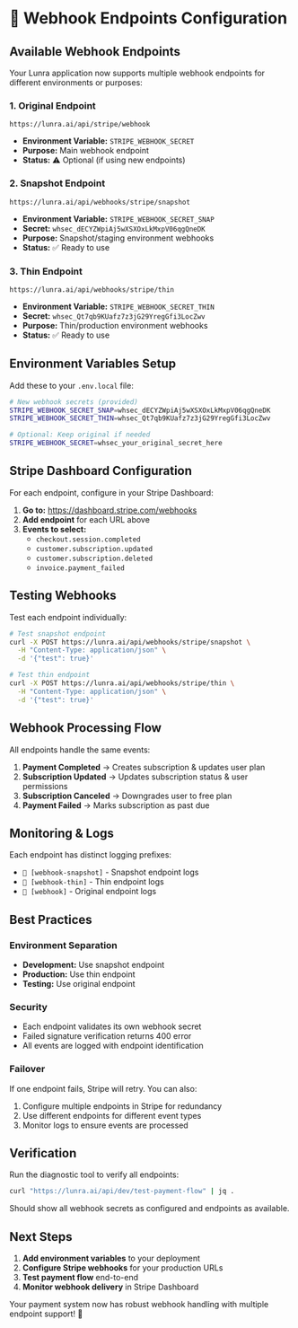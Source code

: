 # 🔗 Webhook Endpoints Configuration

## Available Webhook Endpoints

Your Lunra application now supports multiple webhook endpoints for different environments or purposes:

### 1. Original Endpoint

```
https://lunra.ai/api/stripe/webhook
```

- **Environment Variable:** `STRIPE_WEBHOOK_SECRET`
- **Purpose:** Main webhook endpoint
- **Status:** ⚠️ Optional (if using new endpoints)

### 2. Snapshot Endpoint

```
https://lunra.ai/api/webhooks/stripe/snapshot
```

- **Environment Variable:** `STRIPE_WEBHOOK_SECRET_SNAP`
- **Secret:** `whsec_dECYZWpiAj5wXSXOxLkMxpV06qgQneDK`
- **Purpose:** Snapshot/staging environment webhooks
- **Status:** ✅ Ready to use

### 3. Thin Endpoint

```
https://lunra.ai/api/webhooks/stripe/thin
```

- **Environment Variable:** `STRIPE_WEBHOOK_SECRET_THIN`
- **Secret:** `whsec_Qt7qb9KUafz7z3jG29YregGfi3LocZwv`
- **Purpose:** Thin/production environment webhooks  
- **Status:** ✅ Ready to use

## Environment Variables Setup

Add these to your `.env.local` file:

```bash
# New webhook secrets (provided)
STRIPE_WEBHOOK_SECRET_SNAP=whsec_dECYZWpiAj5wXSXOxLkMxpV06qgQneDK
STRIPE_WEBHOOK_SECRET_THIN=whsec_Qt7qb9KUafz7z3jG29YregGfi3LocZwv

# Optional: Keep original if needed
STRIPE_WEBHOOK_SECRET=whsec_your_original_secret_here
```

## Stripe Dashboard Configuration

For each endpoint, configure in your Stripe Dashboard:

1. **Go to:** <https://dashboard.stripe.com/webhooks>
2. **Add endpoint** for each URL above
3. **Events to select:**
   - `checkout.session.completed`
   - `customer.subscription.updated`
   - `customer.subscription.deleted`
   - `invoice.payment_failed`

## Testing Webhooks

Test each endpoint individually:

```bash
# Test snapshot endpoint
curl -X POST https://lunra.ai/api/webhooks/stripe/snapshot \
  -H "Content-Type: application/json" \
  -d '{"test": true}'

# Test thin endpoint  
curl -X POST https://lunra.ai/api/webhooks/stripe/thin \
  -H "Content-Type: application/json" \
  -d '{"test": true}'
```

## Webhook Processing Flow

All endpoints handle the same events:

1. **Payment Completed** → Creates subscription & updates user plan
2. **Subscription Updated** → Updates subscription status & user permissions
3. **Subscription Canceled** → Downgrades user to free plan
4. **Payment Failed** → Marks subscription as past due

## Monitoring & Logs

Each endpoint has distinct logging prefixes:

- `📸 [webhook-snapshot]` - Snapshot endpoint logs
- `🎯 [webhook-thin]` - Thin endpoint logs
- `🔧 [webhook]` - Original endpoint logs

## Best Practices

### Environment Separation

- **Development:** Use snapshot endpoint
- **Production:** Use thin endpoint
- **Testing:** Use original endpoint

### Security

- Each endpoint validates its own webhook secret
- Failed signature verification returns 400 error
- All events are logged with endpoint identification

### Failover

If one endpoint fails, Stripe will retry. You can also:

1. Configure multiple endpoints in Stripe for redundancy
2. Use different endpoints for different event types
3. Monitor logs to ensure events are processed

## Verification

Run the diagnostic tool to verify all endpoints:

```bash
curl "https://lunra.ai/api/dev/test-payment-flow" | jq .
```

Should show all webhook secrets as configured and endpoints as available.

## Next Steps

1. **Add environment variables** to your deployment
2. **Configure Stripe webhooks** for your production URLs
3. **Test payment flow** end-to-end
4. **Monitor webhook delivery** in Stripe Dashboard

Your payment system now has robust webhook handling with multiple endpoint support! 🎉
